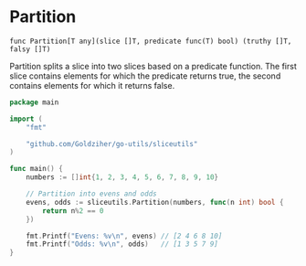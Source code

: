 # Partition

`func Partition[T any](slice []T, predicate func(T) bool) (truthy []T, falsy []T)`

Partition splits a slice into two slices based on a predicate function. The first slice contains elements for which the predicate returns true, the second contains elements for which it returns false.

```go
package main

import (
	"fmt"

	"github.com/Goldziher/go-utils/sliceutils"
)

func main() {
	numbers := []int{1, 2, 3, 4, 5, 6, 7, 8, 9, 10}

	// Partition into evens and odds
	evens, odds := sliceutils.Partition(numbers, func(n int) bool {
		return n%2 == 0
	})

	fmt.Printf("Evens: %v\n", evens) // [2 4 6 8 10]
	fmt.Printf("Odds: %v\n", odds)   // [1 3 5 7 9]
}
```
